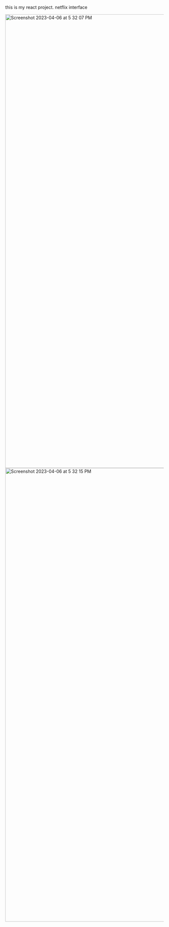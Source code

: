 this is my react project.
netflix interface


<img width="1440" alt="Screenshot 2023-04-06 at 5 32 07 PM" src="https://user-images.githubusercontent.com/108890773/230374491-87228df1-01f8-417b-9cf2-5c6322d3d0e9.png">
<img width="1440" alt="Screenshot 2023-04-06 at 5 32 15 PM" src="https://user-images.githubusercontent.com/108890773/230374510-e43b3c21-2d12-4d66-bfb8-059b069e0061.png">
